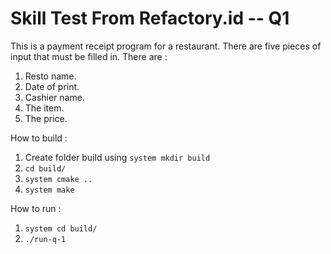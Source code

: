 # Skill Test From Refactory.id -- Q1

This is a payment receipt program for a restaurant.
There are five pieces of input that must be filled in.
There are :
1. Resto name.
2. Date of print.
3. Cashier name.
4. The item.
5. The price.

How to build :
1. Create folder build using ```system mkdir build```
3. ```cd build/```
4. ```system cmake ..```
5. ```system make```

How to run :
1. ```system cd build/```
2. ```./run-q-1```